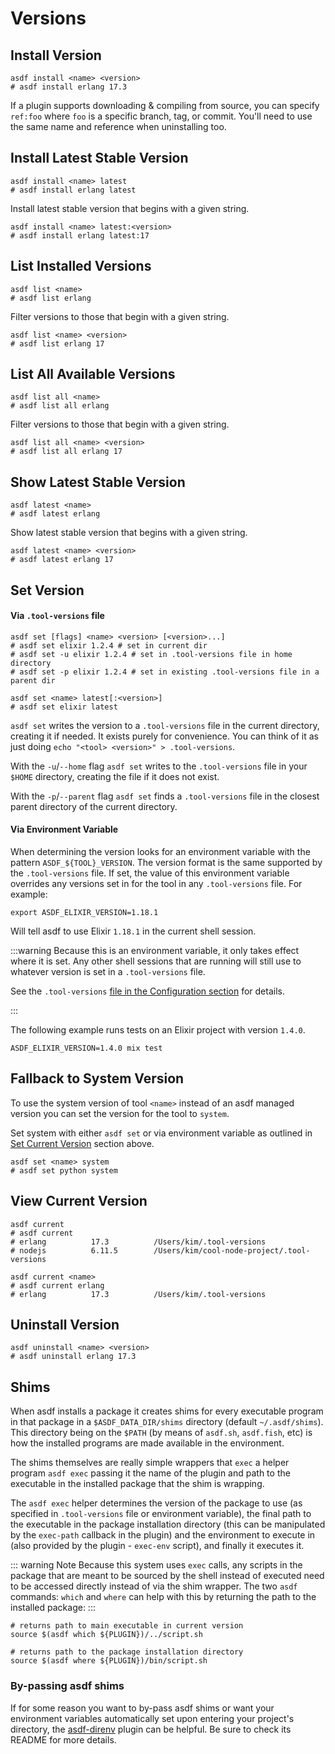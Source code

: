 # Versions

## Install Version

```shell
asdf install <name> <version>
# asdf install erlang 17.3
```

If a plugin supports downloading & compiling from source, you can specify `ref:foo` where `foo` is a specific branch, tag, or commit. You'll need to use the same name and reference when uninstalling too.

## Install Latest Stable Version

```shell
asdf install <name> latest
# asdf install erlang latest
```

Install latest stable version that begins with a given string.

```shell
asdf install <name> latest:<version>
# asdf install erlang latest:17
```

## List Installed Versions

```shell
asdf list <name>
# asdf list erlang
```

Filter versions to those that begin with a given string.

```shell
asdf list <name> <version>
# asdf list erlang 17
```

## List All Available Versions

```shell
asdf list all <name>
# asdf list all erlang
```

Filter versions to those that begin with a given string.

```shell
asdf list all <name> <version>
# asdf list all erlang 17
```

## Show Latest Stable Version

```shell
asdf latest <name>
# asdf latest erlang
```

Show latest stable version that begins with a given string.

```shell
asdf latest <name> <version>
# asdf latest erlang 17
```

## Set Version

#### Via `.tool-versions` file

```shell
asdf set [flags] <name> <version> [<version>...]
# asdf set elixir 1.2.4 # set in current dir
# asdf set -u elixir 1.2.4 # set in .tool-versions file in home directory
# asdf set -p elixir 1.2.4 # set in existing .tool-versions file in a parent dir

asdf set <name> latest[:<version>]
# asdf set elixir latest
```

`asdf set` writes the version to a `.tool-versions` file in the current directory,
creating it if needed. It exists purely for convenience. You can think of it as
just doing `echo "<tool> <version>" > .tool-versions`.

With the `-u`/`--home` flag `asdf set` writes to the `.tool-versions` file in
your `$HOME` directory, creating the file if it does not exist.

With the `-p`/`--parent` flag `asdf set` finds a `.tool-versions` file in the
closest parent directory of the current directory.

#### Via Environment Variable

When determining the version looks for an environment variable with the pattern
`ASDF_${TOOL}_VERSION`. The version format is the same supported by the
`.tool-versions` file. If set, the value of this environment variable overrides
any versions set in for the tool in any `.tool-versions` file. For example:

```shell
export ASDF_ELIXIR_VERSION=1.18.1
```

Will tell asdf to use Elixir `1.18.1` in the current shell session.

:::warning
Because this is an environment variable, it only takes effect where it is set.
Any other shell sessions that are running will still use to whatever version is
set in a `.tool-versions` file.

See the `.tool-versions` [file in the Configuration section](/manage/configuration.md) for details.

:::

The following example runs tests on an Elixir project with version `1.4.0`.

```shell
ASDF_ELIXIR_VERSION=1.4.0 mix test
```

## Fallback to System Version

To use the system version of tool `<name>` instead of an asdf managed version you can set the version for the tool to `system`.

Set system with either `asdf set` or via environment variable as outlined in [Set Current Version](#set-current-version) section above.

```shell
asdf set <name> system
# asdf set python system
```

## View Current Version

```shell
asdf current
# asdf current
# erlang          17.3          /Users/kim/.tool-versions
# nodejs          6.11.5        /Users/kim/cool-node-project/.tool-versions

asdf current <name>
# asdf current erlang
# erlang          17.3          /Users/kim/.tool-versions
```

## Uninstall Version

```shell
asdf uninstall <name> <version>
# asdf uninstall erlang 17.3
```

## Shims

When asdf installs a package it creates shims for every executable program in that package in a `$ASDF_DATA_DIR/shims` directory (default `~/.asdf/shims`). This directory being on the `$PATH` (by means of `asdf.sh`, `asdf.fish`, etc) is how the installed programs are made available in the environment.

The shims themselves are really simple wrappers that `exec` a helper program `asdf exec` passing it the name of the plugin and path to the executable in the installed package that the shim is wrapping.

The `asdf exec` helper determines the version of the package to use (as specified in `.tool-versions` file or environment variable), the final path to the executable in the package installation directory (this can be manipulated by the `exec-path` callback in the plugin) and the environment to execute in (also provided by the plugin - `exec-env` script), and finally it executes it.

::: warning Note
Because this system uses `exec` calls, any scripts in the package that are meant to be sourced by the shell instead of executed need to be accessed directly instead of via the shim wrapper. The two `asdf` commands: `which` and `where` can help with this by returning the path to the installed package:
:::

```shell
# returns path to main executable in current version
source $(asdf which ${PLUGIN})/../script.sh

# returns path to the package installation directory
source $(asdf where ${PLUGIN})/bin/script.sh
```

### By-passing asdf shims

If for some reason you want to by-pass asdf shims or want your environment variables automatically set upon entering your project's directory, the [asdf-direnv](https://github.com/asdf-community/asdf-direnv) plugin can be helpful. Be sure to check its README for more details.
